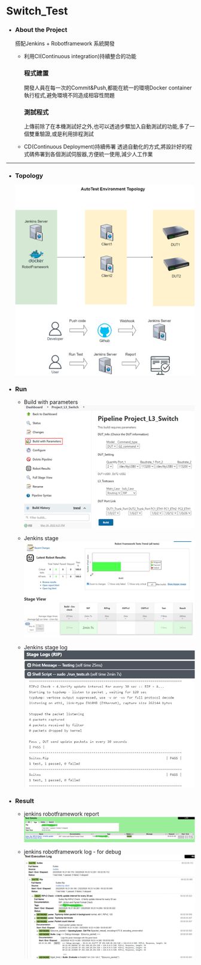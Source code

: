 # Switch_Test

* ### About the Project
  搭配Jenkins + Robotframework 系統開發
  * 利用CI(Continuous integration)持續整合的功能
  
    ### 程式建置
    開發人員在每一次的Commit&Push,都能在統一的環境Docker container執行程式,避免環境不同造成相容性問題
  
    ### 測試程式
    上傳前除了在本機測試好之外,也可以透過步驟加入自動測試的功能,多了一個雙重驗證,或是利用排程測試

  * CD(Continuous Deployment)持續佈署
    透過自動化的方式,將設計好的程式碼佈署到各個測試伺服器,方便統一使用,減少人工作業

--------------
* ### Topology
  ![topology](./pic/Switch_AutoTest_Environment.png)
  
  
* ### Run
  
  * Build with parameters
    ![jenkins_parameters](./pic/jenkins_parameters.jpg)
  
  * Jenkins stage
    ![Jenkins stage](./pic/jenkins_stage.jpg)
   
  * Jenkins stage log
    ![jenkins_stage_log](./pic/jenkins_stage_log.jpg)
  
    
* ### Result
  * jenkins robotframework report
    ![jenkins_rf_report](./pic/jenkins_rf_report.jpg)
  
  * jenkins robotframework log - for debug
    ![jenkins_rf_log](./pic/jenkins_rf_log.jpg)
  

  
